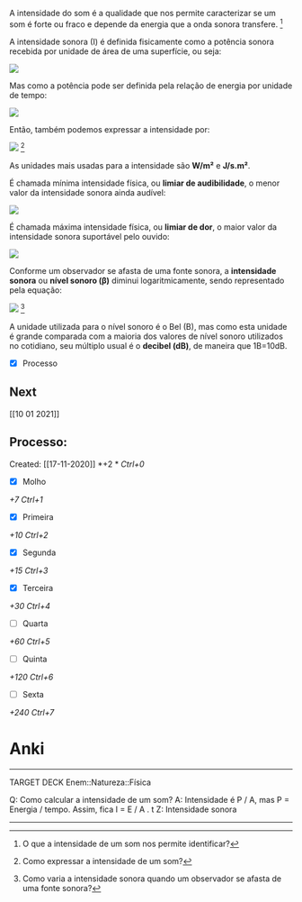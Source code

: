 A intensidade do som é a qualidade que nos permite caracterizar se um som é forte ou fraco e depende da energia que a onda sonora transfere. [^1]

[^1]: O que a intensidade de um som nos permite identificar?

A intensidade sonora (I) é definida fisicamente como a potência sonora recebida por unidade de área de uma superfície, ou seja:

![](https://www.sofisica.com.br/conteudos/Ondulatoria/Acustica/figuras/int3.gif)

Mas como a potência pode ser definida pela relação de energia por unidade de tempo:

![](https://www.sofisica.com.br/conteudos/Ondulatoria/Acustica/figuras/int4.gif)

Então, também podemos expressar a intensidade por:

![](https://www.sofisica.com.br/conteudos/Ondulatoria/Acustica/figuras/int5.gif) [^2]

[^2]: Como expressar a intensidade de um som?

As unidades mais usadas para a intensidade são **W/m²** e **J/s.m²**.

É chamada mínima intensidade física, ou **limiar de audibilidade**, o menor valor da intensidade sonora ainda audível:

![](https://www.sofisica.com.br/conteudos/Ondulatoria/Acustica/figuras/int6.gif)

É chamada máxima intensidade física, ou **limiar de dor**, o maior valor da intensidade sonora suportável pelo ouvido:

![](https://www.sofisica.com.br/conteudos/Ondulatoria/Acustica/figuras/int7.gif)



Conforme um observador se afasta de uma fonte sonora, a **intensidade sonora** ou **nível sonoro (β)** diminui logaritmicamente, sendo representado pela equação:

![](https://www.sofisica.com.br/conteudos/Ondulatoria/Acustica/figuras/int8.gif) [^3]

[^3]: Como varia a intensidade sonora quando um observador se afasta de uma fonte sonora?

A unidade utilizada para o nível sonoro é o Bel (B), mas como esta unidade é grande comparada com a maioria dos valores de nível sonoro utilizados no cotidiano, seu múltiplo usual é o **decibel (dB)**, de maneira que 1B=10dB.

- [x] Processo 

## Next
[[10 01 2021]]
## Processo:
Created: [[17-11-2020]]
*+2 *  *Ctrl+0*
- [x] Molho  

*+7*  *Ctrl+1*

- [x] Primeira 

*+10*  *Ctrl+2*

- [x] Segunda

*+15*  *Ctrl+3*

- [x] Terceira 

*+30*  *Ctrl+4*

- [ ] Quarta 

*+60*  *Ctrl+5*

- [ ] Quinta 

*+120*  *Ctrl+6*

- [ ] Sexta 

*+240*  *Ctrl+7*

# Anki

---

TARGET DECK
Enem::Natureza::Física

Q: Como calcular a intensidade de um som?
A: Intensidade é P / A, mas P = Energia / tempo. Assim, fica I = E / A . t
Z: Intensidade sonora
<!--ID: 1606226123725-->

---
